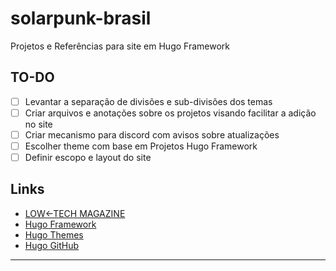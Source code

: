 # solarpunk-brasil

Projetos e Referências para site em Hugo Framework

## TO-DO

- [ ] Levantar a separação de divisões e sub-divisões dos temas
- [ ] Criar arquivos e anotações sobre os projetos visando facilitar a adição no site
- [ ] Criar mecanismo para discord com avisos sobre atualizações
- [ ] Escolher theme com base em Projetos Hugo Framework
- [ ] Definir escopo e layout do site

## Links

- [LOW←TECH MAGAZINE](https://solar.lowtechmagazine.com)
- [Hugo Framework](https://gohugo.io)
- [Hugo Themes](https://themes.gohugo.io/tags/blog/)
- [Hugo GitHub](https://github.com/gohugoio/hugo)

---
